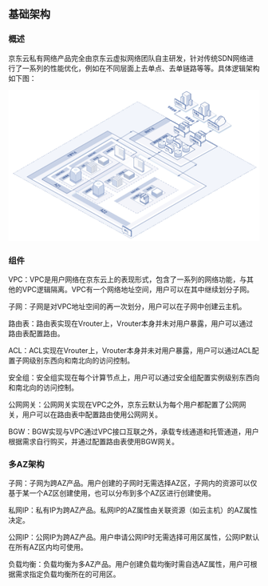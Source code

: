 ## 基础架构 

### 概述

京东云私有网络产品完全由京东云虚拟网络团队自主研发，针对传统SDN网络进行了一系列的性能优化，例如在不同层面上去单点、去单链路等等。具体逻辑架构如下图： 

![](/image/Networking/Virtual-Private-Cloud/Basic-Infrastructure.png)



### 组件

VPC：VPC是用户网络在京东云上的表现形式，包含了一系列的网络功能，与其他的VPC逻辑隔离。VPC有一个网络地址空间，用户可以在其中继续划分子网。

子网：子网是对VPC地址空间的再一次划分，用户可以在子网中创建云主机。

路由表：路由表实现在Vrouter上，Vrouter本身并未对用户暴露，用户可以通过路由表配置路由。

ACL：ACL实现在Vrouter上，Vrouter本身并未对用户暴露，用户可以通过ACL配置子网级别东西向和南北向的访问控制。

安全组：安全组实现在每个计算节点上，用户可以通过安全组配置实例级别东西向和南北向的访问控制。

公网网关：公网网关实现在VPC之外，京东云默认为每个用户都配置了公网网关，用户可以在路由表中配置路由使用公网网关。

BGW：BGW实现与VPC通过VPC接口互联之外，承载专线通道和托管通道，用户根据需求自行购买，并通过配置路由表使用BGW网关。



### 多AZ架构

子网：子网为跨AZ产品。用户创建的子网时无需选择AZ区，子网内的资源可以仅基于某一个AZ区创建使用，也可以分布到多个AZ区进行创建使用。

私网IP：私有IP为跨AZ产品。私网IP的AZ属性由关联资源（如云主机）的AZ属性决定。

公网IP：公网IP为跨AZ产品。用户申请公网IP时无需选择可用区属性，公网IP默认在所有AZ区内均可使用。

负载均衡：负载均衡为多AZ产品。用户创建负载均衡时需自选AZ属性，用户可根据需求指定负载均衡所在的可用区。
